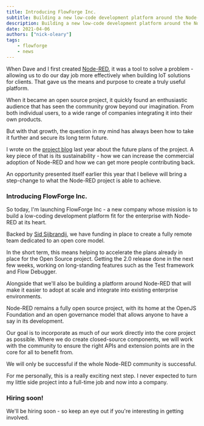 ```yaml
---
title: Introducing FlowForge Inc.
subtitle: Building a new low-code development platform around the Node-RED project
description: Building a new low-code development platform around the Node-RED project
date: 2021-04-06
authors: ["nick-oleary"]
tags:
    - flowforge
    - news
---
```

When Dave and I first created [Node-RED](https://nodered.org), it was a tool to solve a
problem - allowing us to do our day job more effectively when building IoT solutions
for clients. That gave us the means and purpose to create a truly useful platform.

When it became an open source project, it quickly found an enthusiastic audience that
has seen the community grow beyond our imagination. From both individual users, to a wide
range of companies integrating it into their own products.

But with that growth, the question in my mind has always been how to take it further
and secure its long term future.

I wrote on the [project blog](https://nodered.org/blog/2020/10/13/future-plans)
last year about the future plans of the project. A key piece of that is its sustainability -
how we can increase the commercial adoption of Node-RED and how we can get more people
contributing back.

An opportunity presented itself earlier this year that I believe will bring a
step-change to what the Node-RED project is able to achieve.

<!--more-->

### Introducing FlowForge Inc.

So today, I'm launching FlowForge Inc - a new company whose mission is to build a low-coding development
platform fit for the enterprise with Node-RED at its heart.

Backed by [Sid Sijbrandij](https://www.linkedin.com/in/sijbrandij/), we have funding
in place to create a fully remote team dedicated to an open core model.

In the short term, this means helping to accelerate the plans already in place for
the Open Source project. Getting the 2.0 release done in the next few weeks, working on
long-standing features such as the Test framework and Flow Debugger.

Alongside that we'll also be building a platform around Node-RED that will make it easier
to adopt at scale and integrate into existing enterprise environments.

Node-RED remains a fully open source project, with its home at the OpenJS Foundation
and an open governance model that allows anyone to have a say in its development.

Our goal is to incorporate as much of our work directly into the core project as possible. Where we do create closed-source components, we will work with the community to ensure the right APIs and extension points are in the core for all to benefit from.

We will only be successful if the whole Node-RED community is successful.

For me personally, this is a really exciting next step. I never expected to turn my little side project into a full-time job and now into a company.


### Hiring soon!

We'll be hiring soon - so keep an eye out if you're interesting in getting involved.
